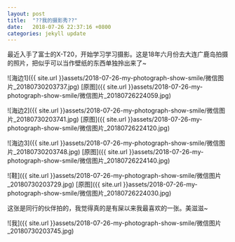```yaml
---
layout: post
title:  "??我的摄影秀??"
date:   2018-07-26 22:37:16 +0800
categories: jekyll update
---
```


最近入手了富士的X-T20，开始学习学习摄影。这是18年六月份去大连广鹿岛拍摄的照片，把似乎可以当作壁纸的东西单独拎出来了~

![海边1]({{ site.url }}assets/2018-07-26-my-photograph-show-smile/微信图片_20180730203737.jpg)
[原图]({{ site.url }}assets/2018-07-26-my-photograph-show-smile/微信图片_20180726224059.jpg)

![海边2]({{ site.url }}assets/2018-07-26-my-photograph-show-smile/微信图片_20180730203741.jpg)
[原图]({{ site.url }}assets/2018-07-26-my-photograph-show-smile/微信图片_20180726224120.jpg)

![海边3]({{ site.url }}assets/2018-07-26-my-photograph-show-smile/微信图片_20180730203748.jpg)
[原图]({{ site.url }}assets/2018-07-26-my-photograph-show-smile/微信图片_20180726224140.jpg)

![鞋]({{ site.url }}assets/2018-07-26-my-photograph-show-smile/微信图片_20180730203729.jpg)
[原图]({{ site.url }}assets/2018-07-26-my-photograph-show-smile/微信图片_20180726224030.jpg)

这张是同行的伙伴拍的，我觉得真的是有屎以来我最喜欢的一张。美滋滋~

![我]({{ site.url }}assets/2018-07-26-my-photograph-show-smile/微信图片_20180730203745.jpg)